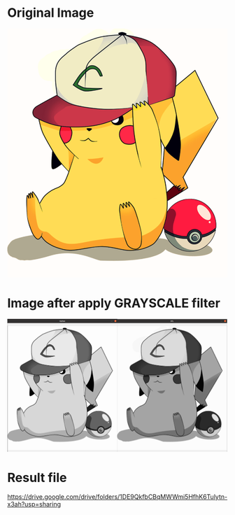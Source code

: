 # Original Image
<img src=https://github.com/18520474/AnhAnh/blob/main/Assigment/weak_2/pika.png>

# Image after apply GRAYSCALE filter
<img src=https://github.com/18520474/AnhAnh/blob/main/Assigment/weak_2/img/Python.png>

# Result file
<https://drive.google.com/drive/folders/1DE9QkfbCBqMWWmi5HfhK6Tulytn-x3ah?usp=sharing>
